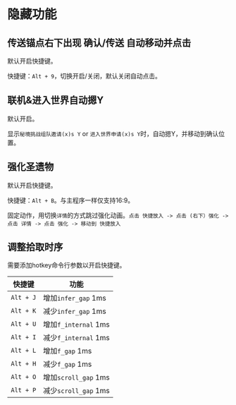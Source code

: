 # 隐藏功能

## 传送锚点右下出现 确认/传送 自动移动并点击

默认开启快捷键。

快捷键：`Alt + 9`，切换开启/关闭，默认关闭自动点击。


## 联机&进入世界自动摁Y

默认开启。

显示`秘境挑战组队邀请(x)s Y` or `进入世界申请(x)s Y`时，自动摁Y，并移动到确认位置。

## 强化圣遗物

默认开启快捷键。

快捷键：`Alt + B`。与主程序一样仅支持16:9。

固定动作，用切换`详情`的方式跳过强化动画。`点击 快捷放入 -> 点击 (右下）强化 -> 点击 详情 -> 点击 强化 -> 移动到 快捷放入`


## 调整拾取时序

需要添加hotkey命令行参数以开启快捷键。

| 快捷键 | 功能 |
| --- | --- |
| `Alt + J` | 增加`infer_gap` 1ms |
| `Alt + K` | 减少`infer_gap` 1ms |
| `Alt + U` | 增加`f_internal` 1ms |
| `Alt + I` | 减少`f_internal` 1ms |
| `Alt + L` | 增加`f_gap` 1ms |
| `Alt + H` | 减少`f_gap` 1ms |
| `Alt + O` | 增加`scroll_gap` 1ms |
| `Alt + P` | 减少`scroll_gap` 1ms |